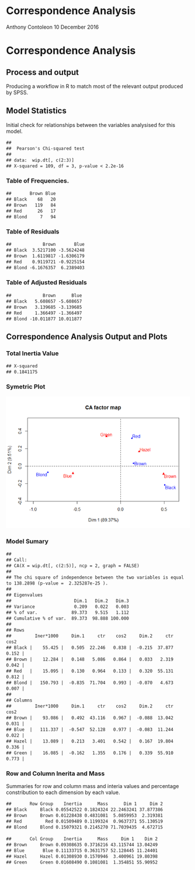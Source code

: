 Correspondence Analysis
================
Anthony Contoleon
10 December 2016

Correspondence Analysis
=======================

Process and output
------------------

Producing a workflow in R to match most of the relevant output produced by SPSS.

Model Statistics
----------------

Initial check for relationships between the variables analysised for this model.

    ## 
    ##  Pearson's Chi-squared test
    ## 
    ## data:  wip.dt[, c(2:3)]
    ## X-squared = 109, df = 3, p-value < 2.2e-16

### Table of Frequencies.

    ##       Brown Blue
    ## Black    68   20
    ## Brown   119   84
    ## Red      26   17
    ## Blond     7   94

### Table of Residuals

    ##            Brown       Blue
    ## Black  3.5217100 -3.5624248
    ## Brown  1.6119817 -1.6306179
    ## Red    0.9119721 -0.9225154
    ## Blond -6.1676357  6.2389403

### Table of Adjusted Residuals

    ##            Brown      Blue
    ## Black   5.608657 -5.608657
    ## Brown   3.139685 -3.139685
    ## Red     1.366497 -1.366497
    ## Blond -10.011877 10.011877

Correspondence Analysis Output and Plots
----------------------------------------

### Total Inertia Value

    ## X-squared 
    ## 0.1841175

### Symetric Plot

![](correspondence-example_files/figure-markdown_github/unnamed-chunk-7-1.png)

### Model Sumary

    ## 
    ## Call:
    ## CA(X = wip.dt[, c(2:5)], ncp = 2, graph = FALSE) 
    ## 
    ## The chi square of independence between the two variables is equal to 138.2898 (p-value =  2.325287e-25 ).
    ## 
    ## Eigenvalues
    ##                        Dim.1   Dim.2   Dim.3
    ## Variance               0.209   0.022   0.003
    ## % of var.             89.373   9.515   1.112
    ## Cumulative % of var.  89.373  98.888 100.000
    ## 
    ## Rows
    ##         Iner*1000     Dim.1     ctr    cos2     Dim.2     ctr    cos2  
    ## Black |    55.425 |   0.505  22.246   0.838 |  -0.215  37.877   0.152 |
    ## Brown |    12.284 |   0.148   5.086   0.864 |   0.033   2.319   0.042 |
    ## Red   |    15.095 |   0.130   0.964   0.133 |   0.320  55.131   0.812 |
    ## Blond |   150.793 |  -0.835  71.704   0.993 |  -0.070   4.673   0.007 |
    ## 
    ## Columns
    ##         Iner*1000     Dim.1     ctr    cos2     Dim.2     ctr    cos2  
    ## Brown |    93.086 |   0.492  43.116   0.967 |  -0.088  13.042   0.031 |
    ## Blue  |   111.337 |  -0.547  52.128   0.977 |  -0.083  11.244   0.022 |
    ## Hazel |    13.089 |   0.213   3.401   0.542 |   0.167  19.804   0.336 |
    ## Green |    16.085 |  -0.162   1.355   0.176 |   0.339  55.910   0.773 |

### Row and Column Inerita and Mass

Summaries for row and column mass and interia values and percentage constribution to each dimension by each value.

    ##       Row Group    Inertia      Mass      Dim 1     Dim 2
    ## Black     Black 0.05542522 0.1824324 22.2463241 37.877386
    ## Brown     Brown 0.01228438 0.4831081  5.0859953  2.319381
    ## Red         Red 0.01509489 0.1199324  0.9637371 55.130519
    ## Blond     Blond 0.15079321 0.2145270 71.7039435  4.672715

    ##       Col Group    Inertia      Mass     Dim 1    Dim 2
    ## Brown     Brown 0.09308635 0.3716216 43.115744 13.04249
    ## Blue       Blue 0.11133715 0.3631757 52.128445 11.24401
    ## Hazel     Hazel 0.01308930 0.1570946  3.400961 19.80398
    ## Green     Green 0.01608490 0.1081081  1.354851 55.90952
